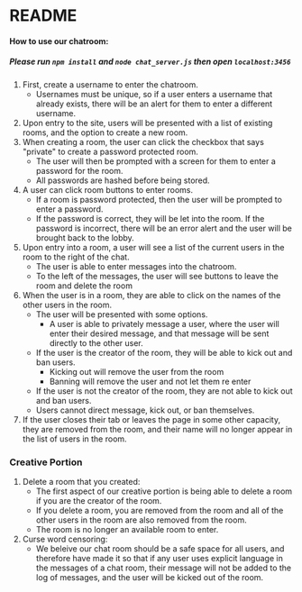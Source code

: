 # README #

#### How to use our chatroom:
##### Please run `npm install` and `node chat_server.js` then open `localhost:3456`

1. First, create a username to enter the chatroom. 
    - Usernames must be unique, so if a user enters a username that already exists, there will be an alert for them to enter a different username.
2. Upon entry to the site, users will be presented with a list of existing rooms, and the option to create a new room. 
3. When creating a room, the user can click the checkbox that says "private" to create a password protected room. 
    - The user will then be prompted with a screen for them to enter a password for the room. 
    - All passwords are hashed before being stored. 
4. A user can click room buttons to enter rooms. 
    - If a room is password protected, then the user will be prompted to enter a password. 
    - If the password is correct, they will be let into the room. If the password is incorrect, there will be an error alert and the user will be brought back to the lobby. 
5. Upon entry into a room, a user will see a list of the current users in the room to the right of the chat. 
    - The user is able to enter messages into the chatroom. 
    - To the left of the messages, the user will see buttons to leave the room and delete the room
6. When the user is in a room, they are able to click on the names of the other users in the room. 
    - The user will be presented with some options. 
        - A user is able to privately message a user, where the user will enter their desired message, and that message will be sent directly to the other user. 
    - If the user is the creator of the room, they will be able to kick out and ban users. 
        - Kicking out will remove the user from the room
        - Banning will remove the user and not let them re enter
    - If the user is not the creator of the room, they are not able to kick out and ban users. 
    - Users cannot direct message, kick out, or ban themselves. 
7. If the user closes their tab or leaves the page in some other capacity, they are removed from the room, and their name will no longer appear in the list of users in the room.

### Creative Portion
1. Delete a room that you created:
    - The first aspect of our creative portion is being able to delete a room if you are the creator of the room. 
    - If you delete a room, you are removed from the room and all of the other users in the room are also removed from the room. 
    - The room is no longer an available room to enter.
2. Curse word censoring:
    - We beleive our chat room should be a safe space for all users, and therefore have made it so that if any user uses explicit language in the messages of a chat room, their message will not be added to the log of messages, and the user will be kicked out of the room. 
  
